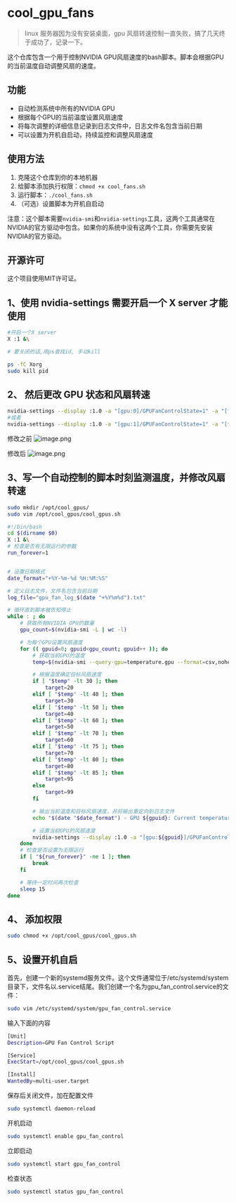 # cool_gpu_fans 

> linux 服务器因为没有安装桌面，gpu 风扇转速控制一直失败，搞了几天终于成功了，记录一下。
> 

这个仓库包含一个用于控制NVIDIA GPU风扇速度的bash脚本。脚本会根据GPU的当前温度自动调整风扇的速度。

## 功能

- 自动检测系统中所有的NVIDIA GPU
- 根据每个GPU的当前温度设置风扇速度
- 将每次调整的详细信息记录到日志文件中，日志文件名包含当前日期
- 可以设置为开机自启动，持续监控和调整风扇速度

## 使用方法

1. 克隆这个仓库到你的本地机器
2. 给脚本添加执行权限：`chmod +x cool_fans.sh`
3. 运行脚本：`./cool_fans.sh`
4. （可选）设置脚本为开机自启动

注意：这个脚本需要`nvidia-smi`和`nvidia-settings`工具，这两个工具通常在NVIDIA的官方驱动中包含。如果你的系统中没有这两个工具，你需要先安装NVIDIA的官方驱动。

## 开源许可

这个项目使用MIT许可证。



## 1、使用 nvidia-settings  需要开启一个 X server 才能使用
```bash
#开启一个X server
X :1 &\

# 要关闭的话,用ps查找id, 手动kill

ps -fC Xorg
sudo kill pid
```
## 2、 然后更改 GPU 状态和风扇转速
```bash
nvidia-settings --display :1.0 -a "[gpu:0]/GPUFanControlState=1" -a "[fan:0]/GPUTargetFanSpeed=60"
#或者
nvidia-settings --display :1.0 -a "[gpu:1]/GPUFanControlState=1" -a "[fan:1]/GPUTargetFanSpeed=60"

```
修改之前
![image.png](https://cdn.nlark.com/yuque/0/2024/png/27633416/1713854943198-0df737eb-fbfd-43f1-9cb2-1c2153fc3e67.png#averageHue=%23465d3c&clientId=u067946bc-1b26-4&from=paste&height=57&id=u728d0878&originHeight=113&originWidth=669&originalType=binary&ratio=2&rotation=0&showTitle=false&size=31967&status=done&style=none&taskId=u4b1b96a1-603d-43f3-a497-11c8d756c95&title=&width=334.5)

修改后
![image.png](https://cdn.nlark.com/yuque/0/2024/png/27633416/1713854987316-4cfbd35d-5191-43dd-b090-d1b89a1b801c.png#averageHue=%2341593d&clientId=u067946bc-1b26-4&from=paste&height=59&id=u466b7315&originHeight=117&originWidth=674&originalType=binary&ratio=2&rotation=0&showTitle=false&size=31798&status=done&style=none&taskId=ub3024065-84e9-47e7-b637-a170b37d39d&title=&width=337)
## 3、写一个自动控制的脚本时刻监测温度，并修改风扇转速
```bash
sudo mkdir /opt/cool_gpus/
sudo vim /opt/cool_gpus/cool_gpus.sh
```
```bash
#!/bin/bash
cd $(dirname $0)
X :1 &\
# 检查是否有无限运行的参数
run_forever=1


# 设置日期格式
date_format="+%Y-%m-%d %H:%M:%S"

# 定义日志文件，文件名包含当前日期
log_file="gpu_fan_log_$(date "+%Y%m%d").txt"

# 循环直到脚本被告知停止
while : ; do
    # 获取所有NVIDIA GPU的数量
    gpu_count=$(nvidia-smi -L | wc -l)

    # 为每个GPU设置风扇速度
    for (( gpuid=0; gpuid<gpu_count; gpuid++ )); do
        # 获取当前GPU的温度
        temp=$(nvidia-smi --query-gpu=temperature.gpu --format=csv,noheader,nounits -i ${gpuid})

        # 根据温度确定目标风扇速度
        if [ "$temp" -lt 30 ]; then
            target=20
        elif [ "$temp" -lt 40 ]; then
            target=30
        elif [ "$temp" -lt 50 ]; then
            target=40
        elif [ "$temp" -lt 60 ]; then
            target=50
        elif [ "$temp" -lt 70 ]; then
            target=60
        elif [ "$temp" -lt 75 ]; then
            target=70
        elif [ "$temp" -lt 80 ]; then
            target=80
        elif [ "$temp" -lt 85 ]; then
            target=95
        else
            target=99
        fi

        # 输出当前温度和目标风扇速度，并将输出重定向到日志文件
        echo "$(date "$date_format") - GPU ${gpuid}: Current temperature is ${temp} C. Setting fan speed to ${target}%." >> $log_file

        # 设置当前GPU的风扇速度
        nvidia-settings --display :1.0 -a "[gpu:${gpuid}]/GPUFanControlState=1" -a "[fan-${gpuid}]/GPUTargetFanSpeed=${target}"
    done
    # 检查是否设置为无限运行
    if [ "${run_forever}" -ne 1 ]; then
        break
    fi

    # 等待一定时间再次检查
    sleep 15
done
```
## 4、 添加权限
```bash
sudo chmod +x /opt/cool_gpus/cool_gpus.sh
```
## 5、设置开机自启
首先，创建一个新的systemd服务文件。这个文件通常位于/etc/systemd/system目录下，文件名以.service结尾。我们创建一个名为gpu_fan_control.service的文件：
```bash
sudo vim /etc/systemd/system/gpu_fan_control.service
```
输入下面的内容
```bash
[Unit]
Description=GPU Fan Control Script

[Service]
ExecStart=/opt/cool_gpus/cool_gpus.sh

[Install]
WantedBy=multi-user.target
```
保存后关闭文件，加在配置文件
```bash
sudo systemctl daemon-reload
```
开机启动
```bash
sudo systemctl enable gpu_fan_control
```
立即启动
```bash
sudo systemctl start gpu_fan_control
```
检查状态
```bash
sudo systemctl status gpu_fan_control
```
